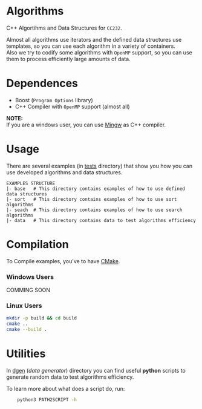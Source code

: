 # Algorithms
C++ Algortihms and Data Structures for `CC232`.

Almost all algorithms use iterators and the defined data structures use templates, so you can use each algorithm in a variety of containers.  
Also we try to codify some algorithms with `OpenMP` support, so you can use them to process efficiently large amounts of data.

# Dependences
* Boost (`Program Options` library)
* C++ Compiler with `OpenMP` support (almost all)

**NOTE:**  
If you are a windows user, you can use [Mingw](http://mingw-w64.org/doku.php/start) as C++ compiler.

# Usage
There are several examples (in [tests](https://github.com/glozanoa/algorithms/tree/master/tests) directory) that show you how you can use developed algorithms and  data structures.

```
EXAMPLES STRUCTURE
|- base   # This directory contains examples of how to use defined data structures
|- sort   # This directory contains examples of how to use sort algorithms
|- seach  # This directory contains examples of how to use search algorithms
|- data   # This directory contains data to test algorithms efficiency
```


# Compilation
To Compile examples, you've to have [CMake](https://cmake.org/).

### Windows Users
COMMING SOON

### Linux Users
```bash
mkdir -p build && cd build
cmake ..
cmake --build .
```

# Utilities
In [dgen](https://github.com/glozanoa/algorithms/tree/master/dgen) (*data generator*) directory you can find useful **python** scripts to generate random data to test algorithms efficiency.

To learn more about what does a script do, run:

```bash
    python3 PATH2SCRIPT -h
```

